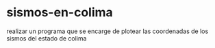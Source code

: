 # sismos-en-colima
realizar un programa que se encarge de plotear  las coordenadas de los sismos del estado de colima 
